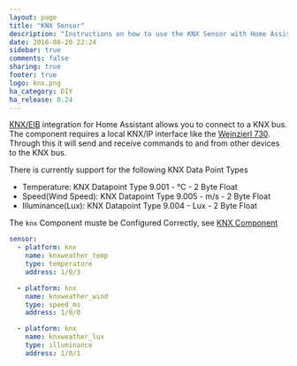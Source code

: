 ```yaml
---
layout: page
title: "KNX Sensor"
description: "Instructions on how to use the KNX Sensor with Home Assistant."
date: 2016-08-20 22:24
sidebar: true
comments: false
sharing: true
footer: true
logo: knx.png
ha_category: DIY
ha_release: 0.24
---
```


[KNX/EIB](http://www.knx.org) integration for Home Assistant allows you to connect to a KNX bus. The component requires a local KNX/IP interface like the [Weinzierl 730](http://www.weinzierl.de/index.php/en/all-knx/knx-devices-en/knx-ip-interface-730-en). Through this it will send and receive commands to and from other devices to the KNX bus.

There is currently support for the following KNX Data Point Types

 - Temperature: KNX Datapoint Type 9.001 - °C - 2 Byte Float
 - Speed(Wind Speed): KNX Datapoint Type 9.005 - m/s - 2 Byte Float
 - Illuminance(Lux): KNX Datapoint Type 9.004 - Lux - 2 Byte Float

The `knx` Component muste be Configured Correctly, see [KNX Component](/components/knx)

```yaml
sensor:
  - platform: knx
    name: knxweather_temp
    type: temperature
    address: 1/0/3

  - platform: knx
    name: knxweather_wind
    type: speed_ms
    address: 1/0/0

  - platform: knx
    name: knxweather_lux
    type: illuminance
    address: 1/0/1
```
